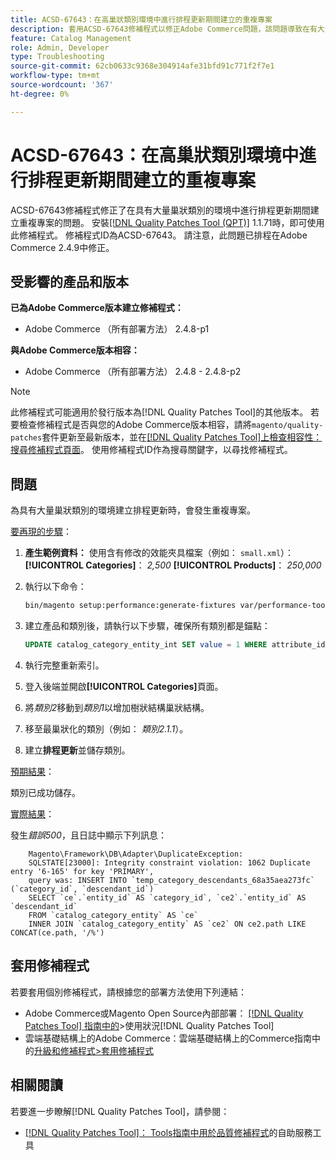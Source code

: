```yaml
---
title: ACSD-67643：在高巢狀類別環境中進行排程更新期間建立的重複專案
description: 套用ACSD-67643修補程式以修正Adobe Commerce問題，該問題導致在有大量巢狀類別的環境中進行排程更新期間建立重複專案。
feature: Catalog Management
role: Admin, Developer
type: Troubleshooting
source-git-commit: 62cb0633c9368e304914afe31bfd91c771f2f7e1
workflow-type: tm+mt
source-wordcount: '367'
ht-degree: 0%

---
```



# ACSD-67643：在高巢狀類別環境中進行排程更新期間建立的重複專案

ACSD-67643修補程式修正了在具有大量巢狀類別的環境中進行排程更新期間建立重複專案的問題。 安裝[[!DNL Quality Patches Tool (QPT)]](/help/tools/quality-patches-tool/quality-patches-tool-to-self-serve-quality-patches.md) 1.1.71時，即可使用此修補程式。 修補程式ID為ACSD-67643。 請注意，此問題已排程在Adobe Commerce 2.4.9中修正。

## 受影響的產品和版本

**已為Adobe Commerce版本建立修補程式：**

* Adobe Commerce （所有部署方法） 2.4.8-p1

**與Adobe Commerce版本相容：**

* Adobe Commerce （所有部署方法） 2.4.8 - 2.4.8-p2

>[!NOTE]
>
>此修補程式可能適用於發行版本為[!DNL Quality Patches Tool]的其他版本。 若要檢查修補程式是否與您的Adobe Commerce版本相容，請將`magento/quality-patches`套件更新至最新版本，並在[[!DNL Quality Patches Tool]上檢查相容性：搜尋修補程式頁面](https://experienceleague.adobe.com/tools/commerce-quality-patches/index.html)。 使用修補程式ID作為搜尋關鍵字，以尋找修補程式。

## 問題

為具有大量巢狀類別的環境建立排程更新時，會發生重複專案。

<u>要再現的步驟</u>：

1. **產生範例資料：**
使用含有修改的效能夾具檔案（例如： `small.xml`）：
   **[!UICONTROL Categories]**： *2,500*
   **[!UICONTROL Products]**： *250,000*

1. 執行以下命令：

   ```bash
   bin/magento setup:performance:generate-fixtures var/performance-toolkit/profiles/ce/small.xml
   ```

1. 建立產品和類別後，請執行以下步驟，確保所有類別都是錨點：

   ```sql
   UPDATE catalog_category_entity_int SET value = 1 WHERE attribute_id = (SELECT attribute_id FROM eav_attribute WHERE attribute_code = 'is_anchor');
   ```

1. 執行完整重新索引。
1. 登入後端並開啟&#x200B;**[!UICONTROL Categories]**&#x200B;頁面。
1. 將&#x200B;*類別2*&#x200B;移動到&#x200B;*類別1*&#x200B;以增加樹狀結構巢狀結構。
1. 移至最巢狀化的類別（例如： *類別2.1.1*）。
1. 建立&#x200B;**排程更新**&#x200B;並儲存類別。

<u>預期結果</u>：

類別已成功儲存。

<u>實際結果</u>：

發生&#x200B;*錯誤500*，且日誌中顯示下列訊息：

```
    Magento\Framework\DB\Adapter\DuplicateException:
    SQLSTATE[23000]: Integrity constraint violation: 1062 Duplicate entry '6-165' for key 'PRIMARY', 
    query was: INSERT INTO `temp_category_descendants_68a35aea273fc` (`category_id`, `descendant_id`)
    SELECT `ce`.`entity_id` AS `category_id`, `ce2`.`entity_id` AS `descendant_id`
    FROM `catalog_category_entity` AS `ce`
    INNER JOIN `catalog_category_entity` AS `ce2` ON ce2.path LIKE CONCAT(ce.path, '/%')
```

## 套用修補程式

若要套用個別修補程式，請根據您的部署方法使用下列連結：

* Adobe Commerce或Magento Open Source內部部署： [[!DNL Quality Patches Tool] 指南中的](/help/tools/quality-patches-tool/usage.md)>使用狀況[!DNL Quality Patches Tool]
* 雲端基礎結構上的Adobe Commerce：雲端基礎結構上的Commerce指南中的[升級和修補程式>套用修補程式](https://experienceleague.adobe.com/docs/commerce-cloud-service/user-guide/develop/upgrade/apply-patches.html)

## 相關閱讀

若要進一步瞭解[!DNL Quality Patches Tool]，請參閱：

* [[!DNL Quality Patches Tool]： Tools指南中用於品質修補程式](/help/tools/quality-patches-tool/quality-patches-tool-to-self-serve-quality-patches.md)的自助服務工具
